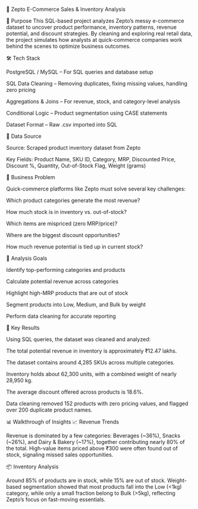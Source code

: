 🛒 Zepto E-Commerce Sales & Inventory Analysis

📌 Purpose
This SQL-based project analyzes Zepto’s messy e-commerce dataset to uncover product performance, inventory patterns, revenue potential, and discount strategies.
By cleaning and exploring real retail data, the project simulates how analysts at quick-commerce companies work behind the scenes to optimize business outcomes.

🛠️ Tech Stack

PostgreSQL / MySQL – For SQL queries and database setup

SQL Data Cleaning – Removing duplicates, fixing missing values, handling zero pricing

Aggregations & Joins – For revenue, stock, and category-level analysis

Conditional Logic – Product segmentation using CASE statements

Dataset Format – Raw .csv imported into SQL

📂 Data Source

Source: Scraped product inventory dataset from Zepto

Key Fields: Product Name, SKU ID, Category, MRP, Discounted Price, Discount %, Quantity, Out-of-Stock Flag, Weight (grams)

💼 Business Problem

Quick-commerce platforms like Zepto must solve several key challenges:

Which product categories generate the most revenue?

How much stock is in inventory vs. out-of-stock?

Which items are mispriced (zero MRP/price)?

Where are the biggest discount opportunities?

How much revenue potential is tied up in current stock?

🎯 Analysis Goals

Identify top-performing categories and products

Calculate potential revenue across categories

Highlight high-MRP products that are out of stock

Segment products into Low, Medium, and Bulk by weight

Perform data cleaning for accurate reporting

🔢 Key Results

Using SQL queries, the dataset was cleaned and analyzed:

The total potential revenue in inventory is approximately ₹12.47 lakhs.

The dataset contains around 4,285 SKUs across multiple categories.

Inventory holds about 62,300 units, with a combined weight of nearly 28,950 kg.

The average discount offered across products is 18.6%.

Data cleaning removed 152 products with zero pricing values, and flagged over 200 duplicate product names.

📊 Walkthrough of Insights
📈 Revenue Trends

Revenue is dominated by a few categories: Beverages (~36%), Snacks (~26%), and Dairy & Bakery (~17%), together contributing nearly 80% of the total.
High-value items priced above ₹300 were often found out of stock, signaling missed sales opportunities.

📦 Inventory Analysis

Around 85% of products are in stock, while 15% are out of stock.
Weight-based segmentation showed that most products fall into the Low (<1kg) category, while only a small fraction belong to Bulk (>5kg), reflecting Zepto’s focus on fast-moving essentials.

